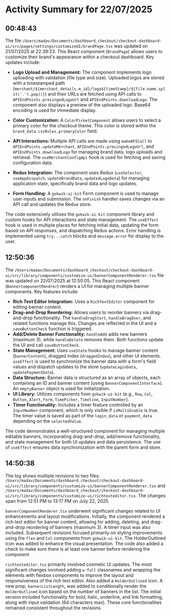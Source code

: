 # Activity Summary for 22/07/2025

## 00:48:43
The file `/Users/madav/Documents/dashboard_checkout/checkout-dashboard-ui/src/pages/settings/customizeUI/brandPage.tsx` was updated on 21/07/2025 at 22:39:23.  This React component (`BrandPage`) allows users to customize their brand's appearance within a checkout dashboard.  Key updates include:

* **Logo Upload and Management:** The component implements logo uploading with validation (file type and size).  Uploaded logos are stored with a timestamped path (`merchant/${merchant_details.m_id}/logo${timeStamp}/${file.name.split('.').pop()}`) and their URLs are fetched using API calls to  `APIEndPoints.presingedLogoUrl` and `APIEndPoints.downloadLogo`.  The component also displays a preview of the uploaded logo.  Base64 encoding is used for immediate display.

* **Color Customization:** A `ColorPicketComponent` allows users to select a primary color for the checkout theme.  This color is stored within the `brand_data.cssRules.primaryColor` field.

* **API Interactions:**  Multiple API calls are made using `makeAPICall` to  `APIEndPoints.updateMerchant`, `APIEndPoints.presingedLogoUrl`, and `APIEndPoints.downloadLogo` for managing brand data, logo uploads and retrieval.  The `useMerchantConfigApi` hook is used for fetching and saving configuration data.

* **Redux Integration:**  The component uses Redux (`useSelector`, `useAppDispatch`, `updateBrandData`, `updatedLogoData`) for managing application state, specifically brand data and logo updates.

* **Form Handling:**  A `gokwik-ui-kit` Form component is used to manage user inputs and submission. The `onFinish` handler saves changes via an API call and updates the Redux store.

The code extensively utilizes the `gokwik-ui-kit` component library and custom hooks for API interactions and state management.  The `useEffect` hook is used in multiple places for fetching initial data, updating the form based on API responses, and dispatching Redux actions.  Error handling is implemented using `try...catch` blocks and `message.error` for display to the user.


## 12:50:36
The `/Users/madav/Documents/dashboard_checkout/checkout-dashboard-ui/src/library/components/customize-ui/bannerComponentRenderer.tsx` file was updated on 22/07/2025 at 12:50:05.  This React component (`BannerComponentRendrer`) renders a UI for managing multiple banner components.  Key features include:

* **Rich Text Editor Integration:** Uses a `RichTextEditor` component for editing banner content.
* **Drag-and-Drop Reordering:** Allows users to reorder banners via drag-and-drop functionality.  The `handleDragStart`, `handleDragOver`, and related functions manage this.  Changes are reflected in the UI and a `saveButtonCheck` function is triggered.
* **Add/Delete Banner Functionality:**  `handleAdd` adds new banners (maximum 3), while `handleDelete` removes them.  Both functions update the UI and call `saveButtonCheck`.
* **State Management:** Uses `useState` hooks to manage banner content (`bannerContent`), dragged index (`draggedIndex`), and other UI elements.  `useEffect` is used to synchronize the banner data with a form's field values and dispatch updates to the store (`updateLoginData`, `updatePaymentData`).
* **Data Structure:**  Banner data is structured as an array of objects, each containing an ID and banner content (using `BannerComponentInterface`).  An `emptyBanner` object is used for initialization.
* **UI Library:** Utilizes components from `gokwik-ui-kit` (e.g., `Row`, `Col`, `Button`, `Alert`, `Form`, `TimePicker`, `Timeline`, `InputNumber`).
* **Timer Functionality:** Includes a timer feature controlled by an `InputNumber` component, which is only visible if `isMultiEnable` is true.  The timer value is saved as part of the `login_data` or `payment_data` depending on the `selectedValue`.


The code demonstrates a well-structured component for managing multiple editable banners, incorporating drag-and-drop, add/remove functionality, and state management for both UI updates and data persistence.  The use of `useEffect` ensures data synchronization with the parent form and store.


## 14:50:38
The log shows multiple revisions to two files: `/Users/madav/Documents/dashboard_checkout/checkout-dashboard-ui/src/library/components/customize-ui/bannerComponentRenderer.tsx` and `/Users/madav/Documents/dashboard_checkout/checkout-dashboard-ui/src/library/components/customize-ui/richtexteditor.tsx`.  The changes span from 12:51 PM to 13:17 PM on July 22, 2025.

`bannerComponentRenderer.tsx` underwent significant changes related to UI enhancements and layout modifications. Initially, the component rendered a rich text editor for banner content, allowing for adding, deleting, and drag-and-drop reordering of banners (maximum 3). A timer input was also included.  Subsequent revisions focused primarily on styling improvements using the `flex` and `Col` components from `gokwik-ui-kit`.  The HolderOutlined icon was added to enhance the visual presentation. The code also added a check to make sure there is at least one banner before rendering the component

`richtexteditor.tsx` primarily involved cosmetic UI updates.  The most significant changes involved adding `w-full` classnames and wrapping the elements with flexbox components to improve the layout and responsiveness of the rich text editor. Also added a `HolderOutlined` icon. A new prop, `bannerListLength`, was added to conditionally render the `HolderOutlined` icon based on the number of banners in the list.  The initial version included functionality for bold, italic, underline, and link formatting, along with input validation (64 characters max).  These core functionalities remained consistent throughout the revisions.
